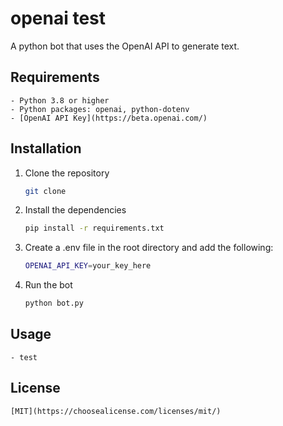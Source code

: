 # openai test

A python bot that uses the OpenAI API to generate text.

## Requirements

    - Python 3.8 or higher
    - Python packages: openai, python-dotenv
    - [OpenAI API Key](https://beta.openai.com/)

## Installation

1. Clone the repository

    ```bash
    git clone
    ```

2. Install the dependencies

    ```bash
    pip install -r requirements.txt
    ```

3. Create a .env file in the root directory and add the following:

    ```bash
    OPENAI_API_KEY=your_key_here
    ```

4. Run the bot

    ```bash
    python bot.py
    ```

## Usage

    - test

## License

    [MIT](https://choosealicense.com/licenses/mit/)
